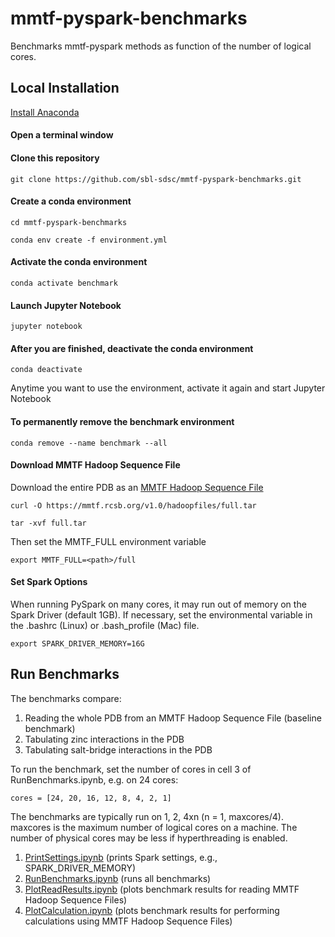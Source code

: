 # mmtf-pyspark-benchmarks

Benchmarks mmtf-pyspark methods as function of the number of logical cores.

## Local Installation

[Install Anaconda](https://www.anaconda.com/download)

#### Open a terminal window

#### Clone this repository

```git clone https://github.com/sbl-sdsc/mmtf-pyspark-benchmarks.git```

#### Create a conda environment

```cd mmtf-pyspark-benchmarks```

```conda env create -f environment.yml```

#### Activate the conda environment

```conda activate benchmark```

#### Launch Jupyter Notebook

```jupyter notebook```

#### After you are finished, deactivate the conda environment

```conda deactivate```

Anytime you want to use the environment, activate it again and start Jupyter Notebook

#### To permanently remove the benchmark environment

```conda remove --name benchmark --all```

#### Download MMTF Hadoop Sequence File
Download the entire PDB as an [MMTF Hadoop Sequence File](http://mmtf.rcsb.org/download.html)

```curl -O https://mmtf.rcsb.org/v1.0/hadoopfiles/full.tar```

```tar -xvf full.tar```

Then set the MMTF_FULL environment variable

```export MMTF_FULL=<path>/full```

#### Set Spark Options 
When running PySpark on many cores, it may run out of memory on the Spark Driver (default 1GB). If necessary, set the environmental variable in the .bashrc (Linux) or .bash_profile (Mac) file.


```export SPARK_DRIVER_MEMORY=16G```

## Run Benchmarks

The benchmarks compare:
1. Reading the whole PDB from an MMTF Hadoop Sequence File (baseline benchmark)
2. Tabulating zinc interactions in the PDB 
3. Tabulating salt-bridge interactions in the PDB 

To run the benchmark, set the number of cores in cell 3 of RunBenchmarks.ipynb, e.g. on 24 cores: 

```
cores = [24, 20, 16, 12, 8, 4, 2, 1]
```

The benchmarks are typically run on 1, 2, 4xn (n = 1, maxcores/4). maxcores is the maximum number of logical cores on a machine. The number of physical cores may be less if hyperthreading is enabled.

1. [PrintSettings.ipynb](notebooks/PrintSettings.ipynb) (prints Spark settings, e.g., SPARK_DRIVER_MEMORY)
2. [RunBenchmarks.ipynb](notebooks/RunBenchmarks.ipynb) (runs all benchmarks)
4. [PlotReadResults.ipynb](notebooks/PlotReadResults.ipynb) (plots benchmark results for reading MMTF Hadoop Sequence Files)
5. [PlotCalculation.ipynb](notebooks/PlotCalculationResults.ipynb) (plots benchmark results for performing calculations using MMTF Hadoop Sequence Files)
